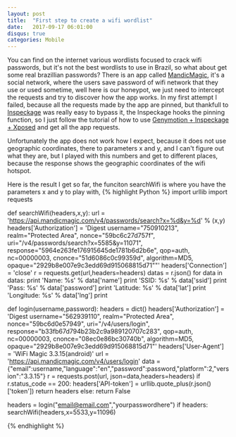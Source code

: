 ```yaml
---
layout: post
title:  "First step to create a wifi wordlist"
date:   2017-09-17 06:01:00
disqus: true
categories: Mobile
---
```

You can find on the internet various wordlists focused to crack wifi passwords, but it's not the best wordlists to use in Brazil, so what about get some real brazillian passwords? There is an app called <a href="http://wifimagic.com/" target="_blank">MandicMagic</a>, it's a social network, where the users save password of wifi network that they use or used sometime, well here is our honeypot, we just need to intercept the requests and try to discover how the app works.
In my first attempt I failed, because all the requests made by the app are pinned, but thankfull to  <a href="https://github.com/ac-pm/Inspeckage" target="_blank">Inspeckage</a> was really easy to bypass it, the Inspeckage hooks the pinning function, so I  just follow the tutorial of how to use <a href="https://acpm.mobi/genymotion-xposed-inspeckage/" target="_blank">Genymotion + Inspeckage + Xposed</a> and get all the app requests.

Unfortunately the app does not work how I expect, because it does not use geographic coordinates, there to parameters x and y, and I can't figure out what they are, but I played with this numbers and get to different places, because the response shows the geographic coordinates of the wifi hotspot.

Here is the result I get so far, the funciton searchWifi is where you have the parameters x and y to play with,
{% highlight Python %}
import urllib
import requests

def searchWifi(headers,x,y):
    url = 'https://api.mandicmagic.com/v4/passwords/search?x=%d&y=%d' % (x,y)
    headers['Authorization'] = 'Digest username="750910213", realm="Protected Area", nonce="59bc6c27d757f", uri="/v4/passwords/search?x=5585&y=11071", response="5964e263fe176915645de1781b6d2b6e", qop=auth, nc=00000003, cnonce="51d6086c0c99359d", algorithm=MD5, opaque="2929b8e007e9c3edd69d915068815d71""'
    headers['Connection'] = 'close'
    r = requests.get(url,headers=headers)
    datas = r.json()
    for data in datas:
        print 'Name: %s' % data['name']
        print 'SSID: %s' % data['ssid']
        print 'Pass: %s' % data['password']
	print 'Latitude:  %s' % data['lat']
        print 'Longitude:  %s' % data['lng']
	print

def login(username,password):
    headers = dict()
    headers['Authorization'] = 'Digest username="562939110", realm="Protected Area", nonce="59bc6d0e57949", uri="/v4/users/login", response="b33fb67d794b23b2c9a989120707c283", qop=auth, nc=00000003, cnonce="08ec0e86bc30740b", algorithm=MD5, opaque="2929b8e007e9c3edd69d915068815d71"'
    headers['User-Agent'] = 'WiFi Magic 3.3.15(android)'
    url = 'https://api.mandicmagic.com/v4/users/login'
    data = {"email":username,"language":"en","password":password,"platform":2,"version":"3.3.15"}
    r = requests.post(url, json=data,headers=headers)
    if r.status_code == 200:
        headers['API-token'] = urllib.quote_plus(r.json()['token'])
        return headers
    else:
        return False

headers = login("email@email.com","yourpasswordhere")
if headers:
    searchWifi(headers,x=5533,y=11096)

{% endhighlight %}
